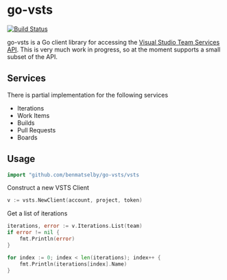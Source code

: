 go-vsts
=======

[![Build Status](https://travis-ci.org/benmatselby/go-vsts.png?branch=master)](https://travis-ci.org/benmatselby/go-vsts)

go-vsts is a Go client library for accessing the [Visual Studio Team Services API](https://docs.microsoft.com/en-gb/rest/api/vsts/). This is very much work in progress, so at the moment supports a small subset of the API.

## Services

There is partial implementation for the following services

* Iterations
* Work Items
* Builds
* Pull Requests
* Boards

## Usage

```go
import "github.com/benmatselby/go-vsts/vsts
```

Construct a new VSTS Client

```go
v := vsts.NewClient(account, project, token)
```

Get a list of iterations

```go
iterations, error := v.Iterations.List(team)
if error != nil {
    fmt.Println(error)
}

for index := 0; index < len(iterations); index++ {
    fmt.Println(iterations[index].Name)
}
```
